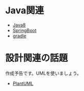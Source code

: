 

# Java関連

* [Java8](java/readme.md)
* [SpringBoot](java/framework/springboot/readme.md)
* [gradle](java/framework/gradle/readme.md)

# 設計関連の話題

作成予告です。UMLを使いましょう。
* [PlantUML](design/plantuml.md)
